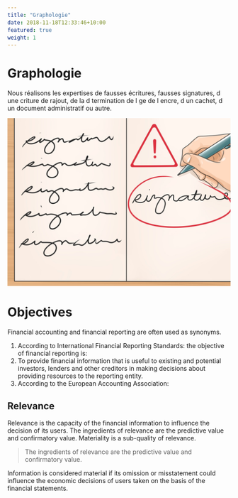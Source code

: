 ```yaml
---
title: "Graphologie"
date: 2018-11-18T12:33:46+10:00
featured: true
weight: 1
---
```


# Graphologie

Nous réalisons les expertises de fausses écritures, fausses signatures, d une criture de rajout, de la d termination de l ge de l encre, d un cachet,  d un document administratif ou autre.

![Graphologie Services](/images/6271c2e8b63847324d4d0c9413c5934e.jpg)

# Objectives 

Financial accounting and financial reporting are often used as synonyms.

1. According to International Financial Reporting Standards: the objective of financial reporting is:
2. To provide financial information that is useful to existing and potential investors, lenders and other creditors in making decisions about providing resources to the reporting entity.
3. According to the European Accounting Association:

## Relevance

Relevance is the capacity of the financial information to influence the decision of its users. The ingredients of relevance are the predictive value and confirmatory value. Materiality is a sub-quality of relevance. 

> The ingredients of relevance are the predictive value and confirmatory value. 

Information is considered material if its omission or misstatement could influence the economic decisions of users taken on the basis of the financial statements.
